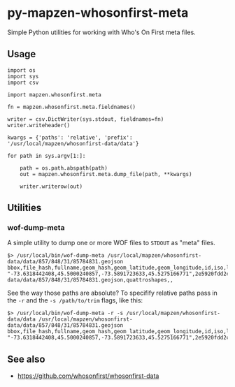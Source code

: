 # py-mapzen-whosonfirst-meta

Simple Python utilities for working with Who's On First meta files.

## Usage

```
import os
import sys
import csv

import mapzen.whosonfirst.meta

fn = mapzen.whosonfirst.meta.fieldnames()

writer = csv.DictWriter(sys.stdout, fieldnames=fn)
writer.writeheader()

kwargs = {'paths': 'relative', 'prefix': '/usr/local/mapzen/whosonfirst-data/data'}

for path in sys.argv[1:]:

    path = os.path.abspath(path)
    out = mapzen.whosonfirst.meta.dump_file(path, **kwargs)

    writer.writerow(out)
```

## Utilities

### wof-dump-meta

A simple utility to dump one or more WOF files to `STDOUT` as "meta" files.

```
$> /usr/local/bin/wof-dump-meta /usr/local/mapzen/whosonfirst-data/data/857/848/31/85784831.geojson
bbox,file_hash,fullname,geom_hash,geom_latitude,geom_longitude,id,iso,lastmodified,lbl_latitude,lbl_longitude,name,parent_id,path,source,superseded_by,supersedes
"-73.6318442408,45.5000240857,-73.5891723633,45.5275166771",2e5920fdd2c3f2d8048e02a76a3ff8af,,3ab0096772e41bb5f866bdf993665683,45.515446291578,-73.61104958857936,85784831,,1447127503,45.5162582006,-73.6072397139,Outremont,101736545,/usr/local/mapzen/whosonfirst-data/data/857/848/31/85784831.geojson,quattroshapes,,
```

See the way those paths are absolute? To specifify relative paths pass in the `-r` and the `-s /path/to/trim` flags, like this:

```
$> /usr/local/bin/wof-dump-meta -r -s /usr/local/mapzen/whosonfirst-data/data /usr/local/mapzen/whosonfirst-data/data/857/848/31/85784831.geojson
bbox,file_hash,fullname,geom_hash,geom_latitude,geom_longitude,id,iso,lastmodified,lbl_latitude,lbl_longitude,name,parent_id,path,source,superseded_by,supersedes
"-73.6318442408,45.5000240857,-73.5891723633,45.5275166771",2e5920fdd2c3f2d8048e02a76a3ff8af,,3ab0096772e41bb5f866bdf993665683,45.515446291578,-73.61104958857936,85784831,,1447127503,45.5162582006,-73.6072397139,Outremont,101736545,857/848/31/85784831.geojson,quattroshapes,,
```

## See also

* https://github.com/whosonfirst/whosonfirst-data
